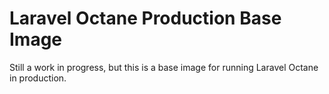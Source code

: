 # Laravel Octane Production Base Image

Still a work in progress, but this is a base image for running Laravel Octane in production.

